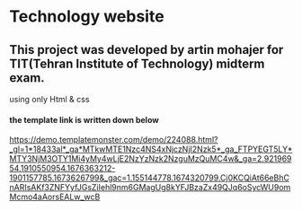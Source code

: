 # Technology website
## This project was developed by artin mohajer for TIT(Tehran Institute of Technology) midterm exam.
using only Html & css

#### the template link is written down below

https://demo.templatemonster.com/demo/224088.html?_gl=1*18433al*_ga*MTkwMTE1Nzc4NS4xNjczNjI2Nzk5*_ga_FTPYEGT5LY*MTY3NjM3OTY1Mi4yMy4wLjE2NzYzNzk2NzguMzQuMC4w&_ga=2.92196954.1910550954.1676363212-1901157785.1673626799&_gac=1.155144778.1674320799.Cj0KCQiAt66eBhCnARIsAKf3ZNFYyfJGsZiIehl9nm6GMagUg8kYFJBzaZx49QJq6oSycWU9omMcmo4aAorsEALw_wcB
